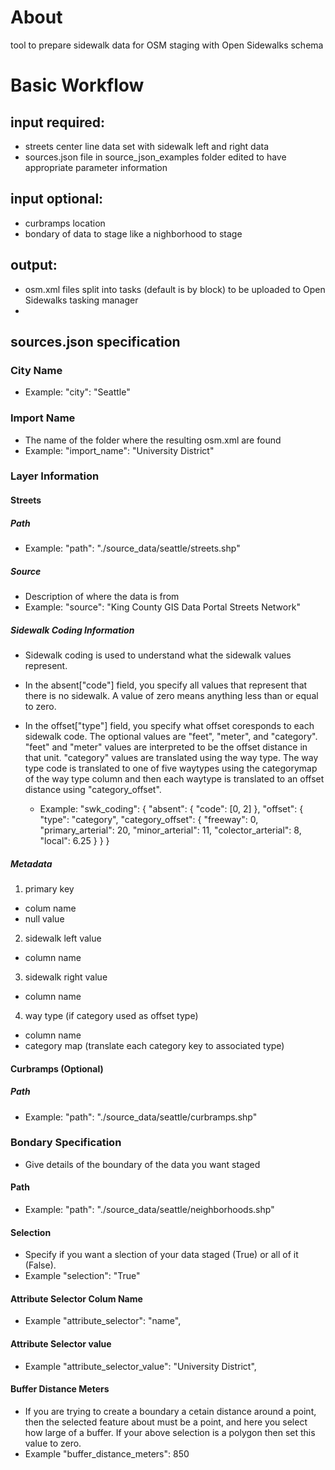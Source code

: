 # About
tool to prepare sidewalk data for OSM staging with Open Sidewalks schema

# Basic Workflow
## input required:
- streets center line data set with sidewalk left and right data
- sources.json file in source_json_examples folder edited to have appropriate parameter information

## input optional:
- curbramps location
- bondary of data to stage like a nighborhood to stage

## output:
- osm.xml files split into tasks (default is by block) to be uploaded to Open Sidewalks tasking manager
- 

## sources.json specification
### City Name
- Example: "city": "Seattle"

### Import Name
- The name of the folder where the resulting osm.xml are found
- Example: "import_name": "University District"

### Layer Information
#### Streets
##### Path
- Example: "path": "./source_data/seattle/streets.shp"
##### Source
- Description of where the data is from
- Example: "source": "King County GIS Data Portal Streets Network"
##### Sidewalk Coding Information
- Sidewalk coding is used to understand what the sidewalk values represent. 
- In the absent["code"] field, you specify all values that represent that there is no sidewalk. A value of zero means anything less than or equal to zero.
- In the offset["type"] field, you specify what offset coresponds to each sidewalk code. The optional values are "feet", "meter", and "category". "feet" and "meter" values are interpreted to be the offset distance in that unit. "category" values are translated using the way type. The way type code is translated to one of five waytypes using the categorymap of the way type column and then each waytype is translated to an offset distance using "category_offset".

	- Example:
	"swk_coding": {
		"absent": {
			"code": [0, 2]
		},
		"offset": {
			"type": "category",
			"category_offset": {
	            "freeway": 0,
	            "primary_arterial": 20,
	            "minor_arterial": 11,
	            "colector_arterial": 8,
	            "local": 6.25
          	}
		}
	}
##### Metadata
1) primary key
- colum name
- null value
2) sidewalk left value 
- column name
3) sidewalk right value
- column name
4) way type (if category used as offset type)
- column name
- category map (translate each category key to associated type)

#### Curbramps (Optional)
##### Path
- Example: "path": "./source_data/seattle/curbramps.shp"

### Bondary Specification
- Give details of the boundary of the data you want staged
#### Path
- Example: "path": "./source_data/seattle/neighborhoods.shp"
#### Selection
- Specify if you want a slection of your data staged (True) or all of it (False).
- Example "selection": "True"
#### Attribute Selector Colum Name
- Example "attribute_selector": "name",
#### Attribute Selector value
- Example "attribute_selector_value": "University District",
#### Buffer Distance Meters
- If you are trying to create a boundary a cetain distance around a point, then the selected feature about must be a point, and here you select how large of a buffer. If your above selection is a polygon then set this value to zero.
- Example "buffer_distance_meters": 850

